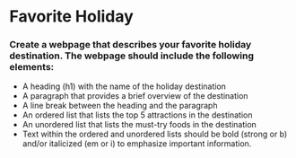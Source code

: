 # Favorite Holiday 

### Create a webpage that describes your favorite holiday destination. The webpage should include the following elements:

- A heading (h1) with the name of the holiday destination
- A paragraph that provides a brief overview of the destination
- A line break between the heading and the paragraph
- An ordered list that lists the top 5 attractions in the destination
- An unordered list that lists the must-try foods in the destination
- Text within the ordered and unordered lists should be bold (strong or b) and/or italicized (em or i) to emphasize important information.
